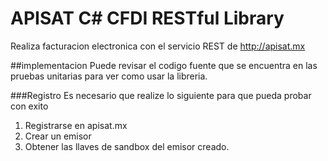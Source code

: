 # APISAT C# CFDI RESTful Library
Realiza facturacion electronica con el servicio REST de http://apisat.mx

##implementacion
Puede revisar el codigo fuente que se encuentra en las pruebas unitarias para ver como usar la libreria.

###Registro
Es necesario que realize lo siguiente para que pueda probar con exito

1. Registrarse en apisat.mx
2. Crear un emisor
3. Obtener las llaves de sandbox del emisor creado.


